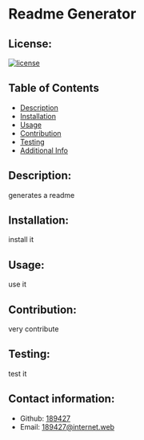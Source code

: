 # Readme Generator
  ## License:
  
  [![license](https://img.shields.io/badge/license-MIT-blue.svg)](https://shields.io/)
  ## Table of Contents 
  - [Description](#description)
  - [Installation](#installation)
  - [Usage](#usage)
  - [Contribution](#contribution)
  - [Testing](#testing)
  - [Additional Info](#additional-info)
  ## Description:
  generates a readme
  ## Installation:
  install it
  ## Usage:
  use it
  ## Contribution: 
  very contribute
  ## Testing: 
  test it
  ## Contact information:
  - Github: [189427](https://github.com/189427)
  - Email: [189427@internet.web](mailto:user@example.com) 